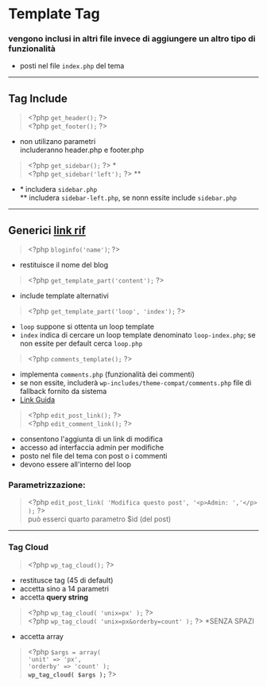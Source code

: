 # Template Tag
### vengono inclusi in altri file invece di aggiungere un altro tipo di funzionalità
- posti nel file `index.php` del tema

---
## Tag Include
> \<?php `get_header();` ?>  
> \<?php `get_footer();` ?>  
- non utilizano parametri  
  includeranno header.php e footer.php  

> \<?php `get_sidebar();` ?> *  
> \<?php `get_sidebar('left');` ?> **  
- \* includera `sidebar.php`  
** includera `sidebar-left.php`, se nonn essite include `sidebar.php`  

---
## Generici [link rif](https://nicholasmarmonti.com/wordpress/functions-php/#cambiare-identificare)   
> \<?php `bloginfo('name')`; ?>
- restituisce il nome del blog

> \<?php `get_template_part('content');` ?>
- include template alternativi

> \<?php `get_template_part('loop', 'index');` ?>
- `loop` suppone si ottenta un loop template
- `index` indica di cercare un loop template denominato `loop-index.php`; se non essite per default cerca `loop.php`  

> \<?php `comments_template();` ?>  
- implementa `comments.php` (funzionalità dei commenti) 
- se non essite, includerà `wp-includes/theme-compat/comments.php` file di fallback fornito da sistema
- [Link Guida](https://developer.wordpress.org/reference/functions/comments_template/)

> \<?php `edit_post_link();` ?>  
> \<?php `edit_comment_link();` ?>  
- consentono l'aggiunta di un link di modifica
- accesso ad interfaccia admin per modifiche
- posto nel file del tema con post o i commenti
- devono essere all'interno del loop
### Parametrizzazione:
> \<?php `edit_post_link( 'Modifica questo post', '<p>Admin: ','</p> );` ?>  
può esserci quarto parametro $id (del post)

---
### Tag Cloud
> \<?php `wp_tag_cloud();` ?>  
- restitusce tag (45 di default)
- accetta sino a 14 parametri
- accetta **query string**
> \<?php `wp_tag_cloud( 'unix=px' );` ?>  
> \<?php `wp_tag_cloud( 'unix=px&orderby=count' );` ?> *SENZA SPAZI 
- accetta array
> \<?php `$args = array(`  
     `'unit' => 'px',`  
      `'orderby' => 'count' );`   
**`wp_tag_cloud( $args );`** ?>  
